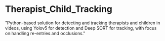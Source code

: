 # Therapist_Child_Tracking
"Python-based solution for detecting and tracking therapists and children in videos, using Yolov5 for detection and Deep SORT for tracking, with focus on handling re-entries and occlusions."
